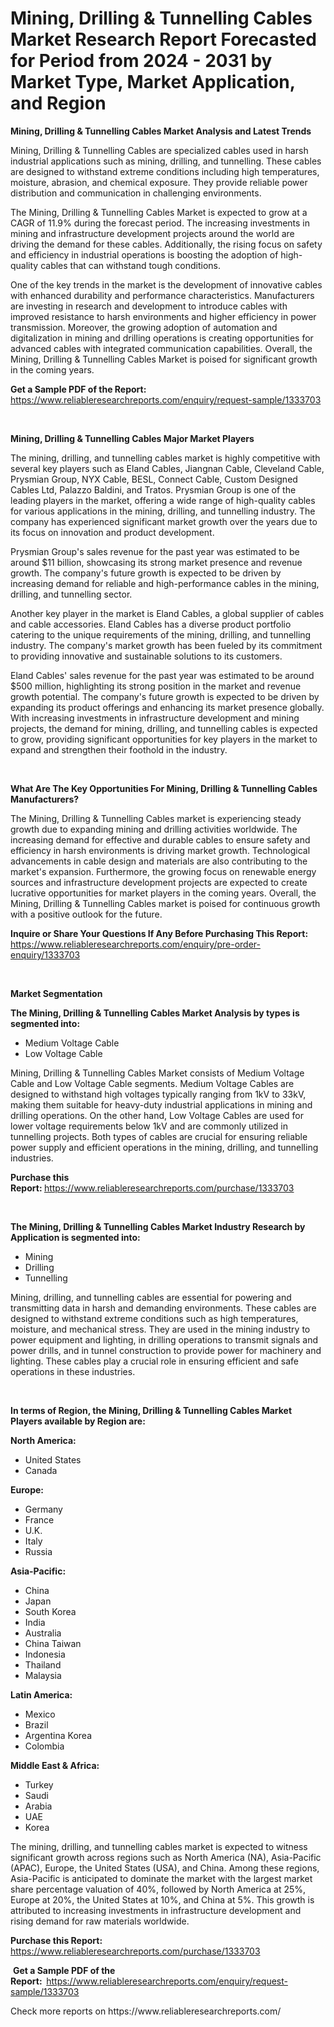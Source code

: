 <p><h1>Mining, Drilling & Tunnelling Cables Market Research Report Forecasted for Period from 2024 -  2031 by Market Type, Market Application, and Region</h1></p><p><strong>Mining, Drilling & Tunnelling Cables Market Analysis and Latest Trends</strong></p>
<p><p>Mining, Drilling & Tunnelling Cables are specialized cables used in harsh industrial applications such as mining, drilling, and tunnelling. These cables are designed to withstand extreme conditions including high temperatures, moisture, abrasion, and chemical exposure. They provide reliable power distribution and communication in challenging environments.</p><p>The Mining, Drilling & Tunnelling Cables Market is expected to grow at a CAGR of 11.9% during the forecast period. The increasing investments in mining and infrastructure development projects around the world are driving the demand for these cables. Additionally, the rising focus on safety and efficiency in industrial operations is boosting the adoption of high-quality cables that can withstand tough conditions.</p><p>One of the key trends in the market is the development of innovative cables with enhanced durability and performance characteristics. Manufacturers are investing in research and development to introduce cables with improved resistance to harsh environments and higher efficiency in power transmission. Moreover, the growing adoption of automation and digitalization in mining and drilling operations is creating opportunities for advanced cables with integrated communication capabilities. Overall, the Mining, Drilling & Tunnelling Cables Market is poised for significant growth in the coming years.</p></p>
<p><strong>Get a Sample PDF of the Report:&nbsp;</strong> <a href="https://www.reliableresearchreports.com/enquiry/request-sample/1333703">https://www.reliableresearchreports.com/enquiry/request-sample/1333703</a></p>
<p>&nbsp;</p>
<p><strong>Mining, Drilling & Tunnelling Cables Major Market Players</strong></p>
<p><p>The mining, drilling, and tunnelling cables market is highly competitive with several key players such as Eland Cables, Jiangnan Cable, Cleveland Cable, Prysmian Group, NYX Cable, BESL, Connect Cable, Custom Designed Cables Ltd, Palazzo Baldini, and Tratos. Prysmian Group is one of the leading players in the market, offering a wide range of high-quality cables for various applications in the mining, drilling, and tunnelling industry. The company has experienced significant market growth over the years due to its focus on innovation and product development.</p><p>Prysmian Group's sales revenue for the past year was estimated to be around $11 billion, showcasing its strong market presence and revenue growth. The company's future growth is expected to be driven by increasing demand for reliable and high-performance cables in the mining, drilling, and tunnelling sector.</p><p>Another key player in the market is Eland Cables, a global supplier of cables and cable accessories. Eland Cables has a diverse product portfolio catering to the unique requirements of the mining, drilling, and tunnelling industry. The company's market growth has been fueled by its commitment to providing innovative and sustainable solutions to its customers.</p><p>Eland Cables' sales revenue for the past year was estimated to be around $500 million, highlighting its strong position in the market and revenue growth potential. The company's future growth is expected to be driven by expanding its product offerings and enhancing its market presence globally. With increasing investments in infrastructure development and mining projects, the demand for mining, drilling, and tunnelling cables is expected to grow, providing significant opportunities for key players in the market to expand and strengthen their foothold in the industry.</p></p>
<p>&nbsp;</p>
<p><strong>What Are The Key Opportunities For Mining, Drilling & Tunnelling Cables Manufacturers?</strong></p>
<p><p>The Mining, Drilling & Tunnelling Cables market is experiencing steady growth due to expanding mining and drilling activities worldwide. The increasing demand for effective and durable cables to ensure safety and efficiency in harsh environments is driving market growth. Technological advancements in cable design and materials are also contributing to the market's expansion. Furthermore, the growing focus on renewable energy sources and infrastructure development projects are expected to create lucrative opportunities for market players in the coming years. Overall, the Mining, Drilling & Tunnelling Cables market is poised for continuous growth with a positive outlook for the future.</p></p>
<p><strong>Inquire or Share Your Questions If Any Before Purchasing This Report:</strong> <a href="https://www.reliableresearchreports.com/enquiry/pre-order-enquiry/1333703">https://www.reliableresearchreports.com/enquiry/pre-order-enquiry/1333703</a></p>
<p>&nbsp;</p>
<p><strong>Market Segmentation</strong></p>
<p><strong>The Mining, Drilling & Tunnelling Cables Market Analysis by types is segmented into:</strong></p>
<p><ul><li>Medium Voltage Cable</li><li>Low Voltage Cable</li></ul></p>
<p><p>Mining, Drilling & Tunnelling Cables Market consists of Medium Voltage Cable and Low Voltage Cable segments. Medium Voltage Cables are designed to withstand high voltages typically ranging from 1kV to 33kV, making them suitable for heavy-duty industrial applications in mining and drilling operations. On the other hand, Low Voltage Cables are used for lower voltage requirements below 1kV and are commonly utilized in tunnelling projects. Both types of cables are crucial for ensuring reliable power supply and efficient operations in the mining, drilling, and tunnelling industries.</p></p>
<p><strong>Purchase this Report:&nbsp;</strong><a href="https://www.reliableresearchreports.com/purchase/1333703">https://www.reliableresearchreports.com/purchase/1333703</a></p>
<p>&nbsp;</p>
<p><strong>The Mining, Drilling & Tunnelling Cables Market Industry Research by Application is segmented into:</strong></p>
<p><ul><li>Mining</li><li>Drilling</li><li>Tunnelling</li></ul></p>
<p><p>Mining, drilling, and tunnelling cables are essential for powering and transmitting data in harsh and demanding environments. These cables are designed to withstand extreme conditions such as high temperatures, moisture, and mechanical stress. They are used in the mining industry to power equipment and lighting, in drilling operations to transmit signals and power drills, and in tunnel construction to provide power for machinery and lighting. These cables play a crucial role in ensuring efficient and safe operations in these industries.</p></p>
<p>&nbsp;</p>
<p><strong>In terms of Region, the Mining, Drilling & Tunnelling Cables Market Players available by Region are:</strong></p>
<p>
    <p> <strong> North America: </strong>
        <ul>
            <li>United States</li>
            <li>Canada</li>
        </ul>
        </p> 
    <p> <strong> Europe: </strong>
        <ul>
            <li>Germany</li>
            <li>France</li>
            <li>U.K.</li>
            <li>Italy</li>
            <li>Russia</li>
        </ul>
        </p> 
    <p> <strong> Asia-Pacific: </strong>
        <ul>
            <li>China</li>
            <li>Japan</li>
            <li>South Korea</li>
            <li>India</li>
            <li>Australia</li>
            <li>China Taiwan</li>
            <li>Indonesia</li>
            <li>Thailand</li>
            <li>Malaysia</li>
        </ul>
        </p> 
    <p> <strong> Latin America: </strong>
        <ul>
            <li>Mexico</li>
            <li>Brazil</li>
            <li>Argentina Korea</li>
            <li>Colombia</li>
        </ul>
        </p> 
    <p> <strong> Middle East & Africa: </strong>
        <ul>
            <li>Turkey</li>
            <li>Saudi</li>
            <li>Arabia</li>
            <li>UAE</li>
            <li>Korea</li>
        </ul>
    </p>
    </p>
<p><p>The mining, drilling, and tunnelling cables market is expected to witness significant growth across regions such as North America (NA), Asia-Pacific (APAC), Europe, the United States (USA), and China. Among these regions, Asia-Pacific is anticipated to dominate the market with the largest market share percentage valuation of 40%, followed by North America at 25%, Europe at 20%, the United States at 10%, and China at 5%. This growth is attributed to increasing investments in infrastructure development and rising demand for raw materials worldwide.</p></p>
<p><strong>Purchase this Report: </strong><a href="https://www.reliableresearchreports.com/purchase/1333703">https://www.reliableresearchreports.com/purchase/1333703</a></p>
<p>&nbsp;<strong>Get a Sample PDF of the Report:&nbsp;&nbsp;</strong><a href="https://www.reliableresearchreports.com/enquiry/request-sample/1333703">https://www.reliableresearchreports.com/enquiry/request-sample/1333703</a></p>
<p><strong></strong></p>
<p>Check more reports on https://www.reliableresearchreports.com/</p>
